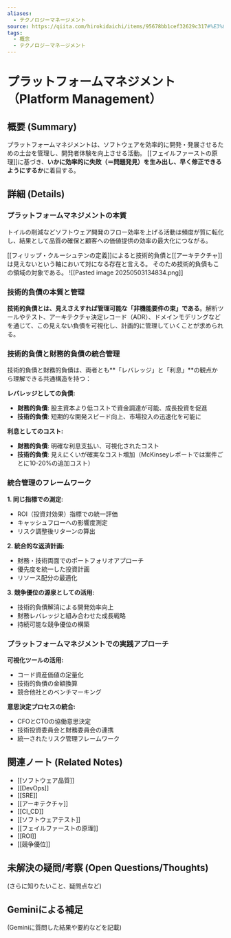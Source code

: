 ```yaml
---
aliases:
  - テクノロジーマネージメント
source: https://qiita.com/hirokidaichi/items/95678bb1cef32629c317#%E3%83%86%E3%82%AF%E3%83%8E%E3%83%AD%E3%82%B8%E3%83%BC%E3%83%9E%E3%83%8D%E3%82%B8%E3%83%A1%E3%83%B3%E3%83%88
tags:
  - 概念
  - テクノロジーマネージメント
---
```


# プラットフォームマネジメント（Platform Management）

## 概要 (Summary)

プラットフォームマネジメントは、ソフトウェアを効率的に開発・発展させるための土台を管理し、開発者体験を向上させる活動。
[[フェイルファーストの原理]]に基づき、**いかに効率的に失敗（＝問題発見）を生み出し、早く修正できるようにするか**に着目する。
## 詳細 (Details)

### プラットフォームマネジメントの本質

トイルの削減などソフトウェア開発のフロー効率を上げる活動は頻度が質に転化し、結果として品質の確保と顧客への価値提供の効率の最大化につながる。

[[フィリップ・クルーシュテンの定義]]によると技術的負債と[[アーキテクチャ]]は見えないという軸において対になる存在と言える。
そのため技術的負債もこの領域の対象である。
![[Pasted image 20250503134834.png]]

### 技術的負債の本質と管理

**技術的負債とは、見えさえすれば管理可能な「非機能要件の束」である**。解析ツールやテスト、アーキテクチャ決定レコード（ADR）、ドメインモデリングなどを通じて、この見えない負債を可視化し、計画的に管理していくことが求められる。

### 技術的負債と財務的負債の統合管理

技術的負債と財務的負債は、両者とも**「レバレッジ」と「利息」**の観点から理解できる共通構造を持つ：

**レバレッジとしての負債:**
- **財務的負債**: 股主資本より低コストで資金調達が可能、成長投資を促進
- **技術的負債**: 短期的な開発スピード向上、市場投入の迅速化を可能に

**利息としてのコスト:**
- **財務的負債**: 明確な利息支払い、可視化されたコスト
- **技術的負債**: 見えにくいが確実なコスト増加（McKinseyレポートでは案件ごとに10-20%の追加コスト）

### 統合管理のフレームワーク

**1. 同じ指標での測定:**
- ROI（投資対効果）指標での統一評価
- キャッシュフローへの影響度測定
- リスク調整後リターンの算出

**2. 統合的な返済計画:**
- 財務・技術両面でのポートフォリオアプローチ
- 優先度を統一した投資計画
- リソース配分の最適化

**3. 競争優位の源泉としての活用:**
- 技術的負債解消による開発効率向上
- 財務レバレッジと組み合わせた成長戦略
- 持続可能な競争優位の構築

### プラットフォームマネジメントでの実践アプローチ

**可視化ツールの活用:**
- コード資産価値の定量化
- 技術的負債の金額換算
- 競合他社とのベンチマーキング

**意思決定プロセスの統合:**
- CFOとCTOの協働意思決定
- 技術投資委員会と財務委員会の連携
- 統一されたリスク管理フレームワーク
## 関連ノート (Related Notes)
- [[ソフトウェア品質]]
- [[DevOps]]
- [[SRE]]
- [[アーキテクチャ]]
- [[CI_CD]]
- [[ソフトウェアテスト]]
- [[フェイルファーストの原理]]
- [[ROI]]
- [[競争優位]]

## 未解決の疑問/考察 (Open Questions/Thoughts)
(さらに知りたいこと、疑問点など)

## Geminiによる補足
(Geminiに質問した結果や要約などを記載)